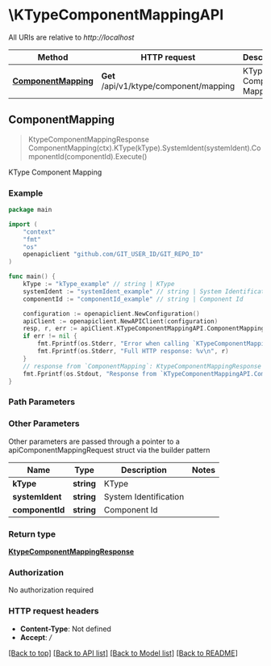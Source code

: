 # \KTypeComponentMappingAPI

All URIs are relative to *http://localhost*

Method | HTTP request | Description
------------- | ------------- | -------------
[**ComponentMapping**](KTypeComponentMappingAPI.md#ComponentMapping) | **Get** /api/v1/ktype/component/mapping | KType Component Mapping



## ComponentMapping

> KtypeComponentMappingResponse ComponentMapping(ctx).KType(kType).SystemIdent(systemIdent).ComponentId(componentId).Execute()

KType Component Mapping



### Example

```go
package main

import (
	"context"
	"fmt"
	"os"
	openapiclient "github.com/GIT_USER_ID/GIT_REPO_ID"
)

func main() {
	kType := "kType_example" // string | KType
	systemIdent := "systemIdent_example" // string | System Identification
	componentId := "componentId_example" // string | Component Id

	configuration := openapiclient.NewConfiguration()
	apiClient := openapiclient.NewAPIClient(configuration)
	resp, r, err := apiClient.KTypeComponentMappingAPI.ComponentMapping(context.Background()).KType(kType).SystemIdent(systemIdent).ComponentId(componentId).Execute()
	if err != nil {
		fmt.Fprintf(os.Stderr, "Error when calling `KTypeComponentMappingAPI.ComponentMapping``: %v\n", err)
		fmt.Fprintf(os.Stderr, "Full HTTP response: %v\n", r)
	}
	// response from `ComponentMapping`: KtypeComponentMappingResponse
	fmt.Fprintf(os.Stdout, "Response from `KTypeComponentMappingAPI.ComponentMapping`: %v\n", resp)
}
```

### Path Parameters



### Other Parameters

Other parameters are passed through a pointer to a apiComponentMappingRequest struct via the builder pattern


Name | Type | Description  | Notes
------------- | ------------- | ------------- | -------------
 **kType** | **string** | KType | 
 **systemIdent** | **string** | System Identification | 
 **componentId** | **string** | Component Id | 

### Return type

[**KtypeComponentMappingResponse**](KtypeComponentMappingResponse.md)

### Authorization

No authorization required

### HTTP request headers

- **Content-Type**: Not defined
- **Accept**: */*

[[Back to top]](#) [[Back to API list]](../README.md#documentation-for-api-endpoints)
[[Back to Model list]](../README.md#documentation-for-models)
[[Back to README]](../README.md)

